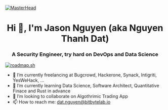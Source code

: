 [![MasterHead](https://images-wixmp-ed30a86b8c4ca887773594c2.wixmp.com/f/d2e0ba3c-1880-4f5f-bdda-1ab344d6a3b3/dc7im85-620971c1-e2dc-4865-9197-8ee730210131.gif?token=eyJ0eXAiOiJKV1QiLCJhbGciOiJIUzI1NiJ9.eyJzdWIiOiJ1cm46YXBwOjdlMGQxODg5ODIyNjQzNzNhNWYwZDQxNWVhMGQyNmUwIiwiaXNzIjoidXJuOmFwcDo3ZTBkMTg4OTgyMjY0MzczYTVmMGQ0MTVlYTBkMjZlMCIsIm9iaiI6W1t7InBhdGgiOiJcL2ZcL2QyZTBiYTNjLTE4ODAtNGY1Zi1iZGRhLTFhYjM0NGQ2YTNiM1wvZGM3aW04NS02MjA5NzFjMS1lMmRjLTQ4NjUtOTE5Ny04ZWU3MzAyMTAxMzEuZ2lmIn1dXSwiYXVkIjpbInVybjpzZXJ2aWNlOmZpbGUuZG93bmxvYWQiXX0.TtHora2D8rXNMKRUvidwV94cv3y5O_Pt51GW7Y9RcPI)]()

<h1 align="center"> Hi 👋, I'm Jason Nguyen (aka Nguyen Thanh Dat) </h1>
<h3 align="center">A Security Engineer, try hard on DevOps and Data Science </h3>

[![roadmap.sh](https://api.roadmap.sh/v1-badge/tall/64a02cf5d99c9d6731a59ac1?variant=dark&roadmaps=backend%2Cdevops%2Csoftware-architect%2Ccyber-security)](https://roadmap.sh)

- 🔭 I’m currently freelancing at Bugcrowd, Hackerone, Synack, Intigriti, YesWeHack, ...
- 🌱 I’m currently learning Data Science, Software Architect, Quantitative Finace and Rust in advance
- 👯 I’m looking to collaborate on Algothrimic Trading App
- 📫 How to reach me: dat.nguyen@bitbytelab.io